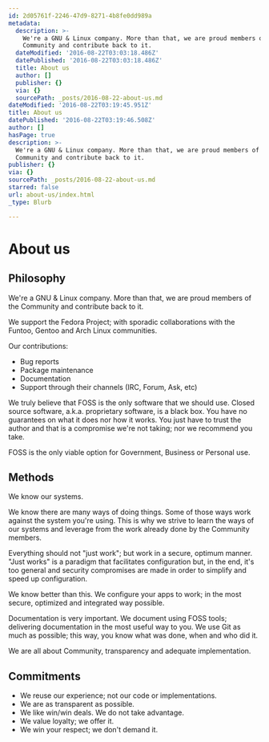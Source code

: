 ```yaml
---
id: 2d05761f-2246-47d9-8271-4b8fe0dd989a
metadata:
  description: >-
    We're a GNU & Linux company. More than that, we are proud members of the
    Community and contribute back to it.
  dateModified: '2016-08-22T03:03:18.486Z'
  datePublished: '2016-08-22T03:03:18.486Z'
  title: About us
  author: []
  publisher: {}
  via: {}
  sourcePath: _posts/2016-08-22-about-us.md
dateModified: '2016-08-22T03:19:45.951Z'
title: About us
datePublished: '2016-08-22T03:19:46.508Z'
author: []
hasPage: true
description: >-
  We're a GNU & Linux company. More than that, we are proud members of the
  Community and contribute back to it.
publisher: {}
via: {}
sourcePath: _posts/2016-08-22-about-us.md
starred: false
url: about-us/index.html
_type: Blurb

---
```

# About us

## **Philosophy**

We're a GNU & Linux company. More than that, we are proud members of the Community and contribute back to it.

We support the Fedora Project; with sporadic collaborations with the Funtoo, Gentoo and Arch Linux communities.

Our contributions:

* Bug reports
* Package maintenance
* Documentation
* Support through their channels (IRC, Forum, Ask, etc)

We truly believe that FOSS is the only software that we should use. Closed source software, a.k.a. proprietary software, is a black box. You have no guarantees on what it does nor how it works. You just have to trust the author and that is a compromise we're not taking; nor we recommend you take.

FOSS is the only viable option for Government, Business or Personal use.

## **Methods**

We know our systems.

We know there are many ways of doing things. Some of those ways work against the system you're using. This is why we strive to learn the ways of our systems and leverage from the work already done by the Community members.

Everything should not "just work"; but work in a secure, optimum manner. "Just works" is a paradigm that facilitates configuration but, in the end, it's too general and security compromises are made in order to simplify and speed up configuration.

We know better than this. We configure your apps to work; in the most secure, optimized and integrated way possible.

Documentation is very important. We document using FOSS tools; delivering documentation in the most useful way to you. We use Git as much as possible; this way, you know what was done, when and who did it.

We are all about Community, transparency and adequate implementation.

## **Commitments**

* We reuse our experience; not our code or implementations.
* We are as transparent as possible.
* We like win/win deals. We do not take advantage.
* We value loyalty; we offer it.
* We win your respect; we don't demand it.